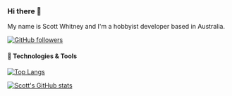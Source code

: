 ### Hi there 👋

My name is Scott Whitney and I'm a hobbyist developer based in Australia.

[![GitHub followers](https://img.shields.io/github/followers/puppetsw?label=Follow&style=social)](https://github.com/puppetsw?tab=followers)

#### 🔧 Technologies & Tools

[![Top Langs](https://github-readme-stats.vercel.app/api/top-langs/?username=puppetsw&layout=compact&theme=dracula)](https://github.com/anuraghazra/github-readme-stats)

[![Scott's GitHub stats](https://github-readme-stats.vercel.app/api?username=puppetsw&show_icons=true&theme=dracula)](https://github.com/anuraghazra/github-readme-stats)

<!--
**puppetsw/puppetsw** is a ✨ _special_ ✨ repository because its `README.md` (this file) appears on your GitHub profile.

Here are some ideas to get you started:

- 🔭 I’m currently working on ...
- 🌱 I’m currently learning ...
- 👯 I’m looking to collaborate on ...
- 🤔 I’m looking for help with ...
- 💬 Ask me about ...
- 📫 How to reach me: ...
- 😄 Pronouns: ...
- ⚡ Fun fact: ...
-->
